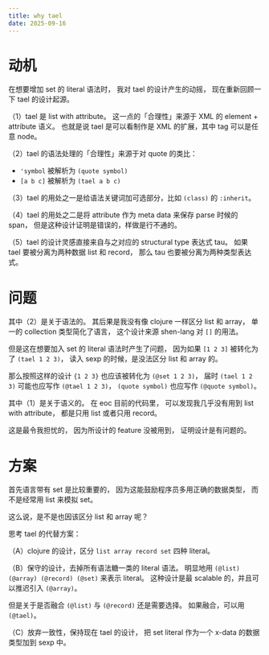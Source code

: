 ```yaml
---
title: why tael
date: 2025-09-16
---
```


# 动机

在想要增加 set 的 literal 语法时，
我对 tael 的设计产生的动摇，
现在重新回顾一下 tael 的设计起源。

（1）tael 是 list with attribute。
这一点的「合理性」来源于 XML 的 element + attribute 语义。
也就是说 tael 是可以看制作是 XML 的扩展，其中 tag 可以是任意 node。

（2）tael 的语法处理的「合理性」来源于对 quote 的类比：

- `'symbol` 被解析为 `(quote symbol)`
- `[a b c]` 被解析为 `(tael a b c)`

（3）tael 的用处之一是给语法关键词加可选部分，比如 `(class)` 的 `:inherit`。

（4）tael 的用处之二是将 attribute 作为 meta data 来保存 parse 时候的 span，
但是这种设计证明是错误的，样做是行不通的。

（5）tael 的设计灵感直接来自与之对应的 structural type 表达式 tau。
如果 tael 要被分离为两种数据 list 和 record，
那么 tau 也要被分离为两种类型表达式。

# 问题

其中（2）是关于语法的。
其后果是我没有像 clojure 一样区分 list 和 array，
单一的 collection 类型简化了语言，
这个设计来源 shen-lang 对 `[]` 的用法。

但是这在想要加入 set 的 literal 语法时产生了问题，
因为如果 `[1 2 3]` 被转化为了 `(tael 1 2 3)`，
读入 sexp 的时候，是没法区分 list 和 array 的。

那么按照这样的设计 `{1 2 3}` 也应该被转化为 `(@set 1 2 3)`，
届时 `(tael 1 2 3)` 可能也应写作 `(@tael 1 2 3)`，
`(quote symbol)` 也应写作 `(@quote symbol)`。

其中（1）是关于语义的。
在 eoc 目前的代码里，
可以发现我几乎没有用到 list with attribute，
都是只用 list 或者只用 record。

这是最令我担忧的，
因为所设计的 feature 没被用到，
证明设计是有问题的。

# 方案

首先语言带有 set 是比较重要的，
因为这能鼓励程序员多用正确的数据类型，
而不是经常用 list 来模拟 set。

这么说，是不是也因该区分 list 和 array 呢？

思考 tael 的代替方案：

（A）clojure 的设计，区分 `list array record set` 四种 literal。

（B）保守的设计，去掉所有语法糖一类的 literal 语法。
明显地用 `(@list) (@array) (@record) (@set)` 来表示 literal。
这种设计是最 scalable 的，并且可以推迟引入 `(@array)`。

但是关于是否融合 `(@list)` 与 `(@record)` 还是需要选择。
如果融合，可以用 `(@tael)`。

（C）放弃一致性，保持现在 tael 的设计，
把 set literal 作为一个 x-data 的数据类型加到 sexp 中。
